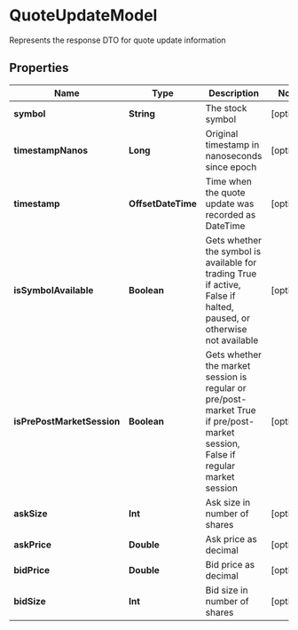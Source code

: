 

# QuoteUpdateModel

Represents the response DTO for quote update information

## Properties

Name | Type | Description | Notes
------------ | ------------- | ------------- | -------------
**symbol** | **String** | The stock symbol |  [optional]
**timestampNanos** | **Long** | Original timestamp in nanoseconds since epoch |  [optional]
**timestamp** | **OffsetDateTime** | Time when the quote update was recorded as DateTime |  [optional]
**isSymbolAvailable** | **Boolean** | Gets whether the symbol is available for trading True if active, False if halted, paused, or otherwise not available |  [optional]
**isPrePostMarketSession** | **Boolean** | Gets whether the market session is regular or pre/post-market True if pre/post-market session, False if regular market session |  [optional]
**askSize** | **Int** | Ask size in number of shares |  [optional]
**askPrice** | **Double** | Ask price as decimal |  [optional]
**bidPrice** | **Double** | Bid price as decimal |  [optional]
**bidSize** | **Int** | Bid size in number of shares |  [optional]



